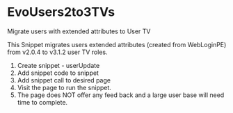 # EvoUsers2to3TVs
Migrate users with extended attributes to User TV

This Snippet migrates users extended attributes (created from WebLoginPE) from v2.0.4 to v3.1.2 user TV roles.

1. Create snippet - userUpdate
2. Add snippet code to snippet
3. Add snippet call to desired page
4. Visit the page to run the snippet.
5. The page does NOT offer any feed back and a large user base will need time to complete.

